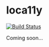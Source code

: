 # loca11y

[![Build Status](https://travis-ci.com/morgaan/loca11y.svg?branch=main)](https://travis-ci.com/morgaan/loca11y)

Coming soon...
